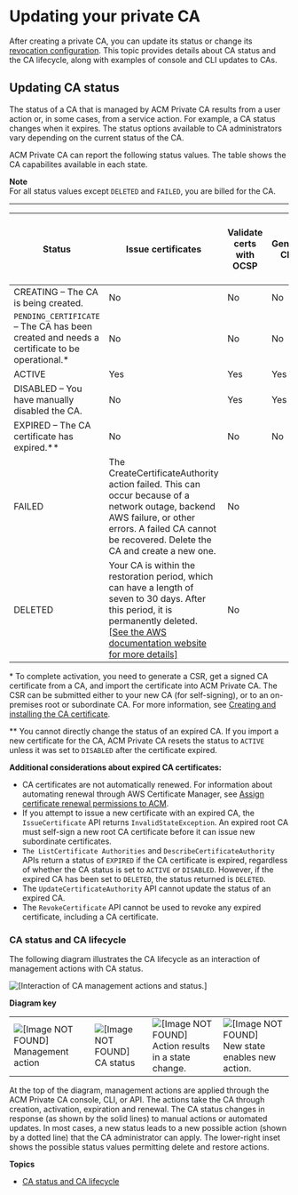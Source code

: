 # Updating your private CA<a name="PCAUpdateCA"></a>

After creating a private CA, you can update its status or change its [revocation configuration](revocation-setup.md)\. This topic provides details about CA status and the CA lifecycle, along with examples of console and CLI updates to CAs\.

## Updating CA status<a name="PcaUpdateStatus"></a>

The status of a CA that is managed by ACM Private CA results from a user action or, in some cases, from a service action\. For example, a CA status changes when it expires\. The status options available to CA administrators vary depending on the current status of the CA\.

ACM Private CA can report the following status values\. The table shows the CA capabilites available in each state\.

**Note**  
For all status values except `DELETED` and `FAILED`, you are billed for the CA\.


****  

| Status | Issue certificates | Validate certs with OCSP | Generate CRLs | Generate audits | You can update the CA cert | Certificates can be revoked | You are billed for the CA | 
| --- | --- | --- | --- | --- | --- | --- | --- | 
| CREATING – The CA is being created\. | No | No | No | No | No | No | Yes | 
|  `PENDING_CERTIFICATE` – The CA has been created and needs a certificate to be operational\.\*  | No | No | No | No | No | No | Yes | 
| ACTIVE | Yes | Yes | Yes | Yes | Yes | Yes | Yes | 
| DISABLED – You have manually disabled the CA\. | No | Yes | Yes | Yes | No | Yes | Yes | 
| EXPIRED – The CA certificate has expired\.\*\* | No | No | No | No | Yes | No | Yes | 
| FAILED | The CreateCertificateAuthority action failed\. This can occur because of a network outage, backend AWS failure, or other errors\. A failed CA cannot be recovered\. Delete the CA and create a new one\. | No | 
| DELETED | Your CA is within the restoration period, which can have a length of seven to 30 days\. After this period, it is permanently deleted\. [\[See the AWS documentation website for more details\]](http://docs.aws.amazon.com/acm-pca/latest/userguide/PCAUpdateCA.html) | No | 

\* To complete activation, you need to generate a CSR, get a signed CA certificate from a CA, and import the certificate into ACM Private CA\. The CSR can be submitted either to your new CA \(for self\-signing\), or to an on\-premises root or subordinate CA\. For more information, see [Creating and installing the CA certificate](PCACertInstall.md)\.

\*\* You cannot directly change the status of an expired CA\. If you import a new certificate for the CA, ACM Private CA resets the status to `ACTIVE` unless it was set to `DISABLED` after the certificate expired\.

**Additional considerations about expired CA certificates:**
+ CA certificates are not automatically renewed\. For information about automating renewal through AWS Certificate Manager, see [Assign certificate renewal permissions to ACM](assign-permissions.md#PcaPermissions)\. 
+ If you attempt to issue a new certificate with an expired CA, the `IssueCertificate` API returns `InvalidStateException`\. An expired root CA must self\-sign a new root CA certificate before it can issue new subordinate certificates\.
+ `The ListCertificate Authorities` and `DescribeCertificateAuthority` APIs return a status of `EXPIRED` if the CA certificate is expired, regardless of whether the CA status is set to `ACTIVE` or `DISABLED`\. However, if the expired CA has been set to `DELETED`, the status returned is `DELETED`\.
+ The `UpdateCertificateAuthority` API cannot update the status of an expired CA\.
+ The `RevokeCertificate` API cannot be used to revoke any expired certificate, including a CA certificate\.

### CA status and CA lifecycle<a name="status-and-lifecycle"></a>

The following diagram illustrates the CA lifecycle as an interaction of management actions with CA status\.



![\[Interaction of CA management actions and status.\]](http://docs.aws.amazon.com/acm-pca/latest/userguide/images/status.png)


**Diagram key**  

|  |  |  |  | 
| --- |--- |--- |--- |
|  ![\[Image NOT FOUND\]](http://docs.aws.amazon.com/acm-pca/latest/userguide/images/rectangle.png) Management action  | ![\[Image NOT FOUND\]](http://docs.aws.amazon.com/acm-pca/latest/userguide/images/parallelogram.png)CA status |  ![\[Image NOT FOUND\]](http://docs.aws.amazon.com/acm-pca/latest/userguide/images/arrow-solid.png) Action results in a state change\.  |  ![\[Image NOT FOUND\]](http://docs.aws.amazon.com/acm-pca/latest/userguide/images/arrow-dotted.png) New state enables new action\.  | 

At the top of the diagram, management actions are applied through the ACM Private CA console, CLI, or API\. The actions take the CA through creation, activation, expiration and renewal\. The CA status changes in response \(as shown by the solid lines\) to manual actions or automated updates\. In most cases, a new status leads to a new possible action \(shown by a dotted line\) that the CA administrator can apply\. The lower\-right inset shows the possible status values permitting delete and restore actions\.

**Topics**
+ [CA status and CA lifecycle](#status-and-lifecycle)